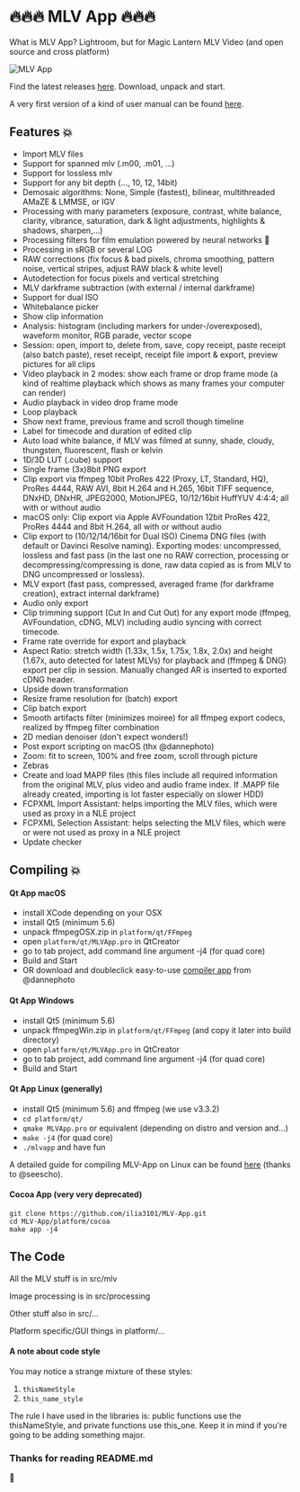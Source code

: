# :fire::fire::fire: MLV App :fire::fire::fire:
What is MLV App? Lightroom, but for Magic Lantern MLV Video (and open source and cross platform)

![MLV App](https://user-images.githubusercontent.com/30245296/46308556-42329400-c5ba-11e8-8101-1feef23ee706.png)

Find the latest releases [here](https://ilia3101.github.io/MLV-App/). Download, unpack and start.

A very first version of a kind of user manual can be found [here](https://github.com/ilia3101/MLV-App/wiki).

## Features :collision:
- Import MLV files
- Support for spanned mlv (.m00, .m01, ...)
- Support for lossless mlv
- Support for any bit depth (…, 10, 12, 14bit)
- Demosaic algorithms: None, Simple (fastest), bilinear, multithreaded AMaZE & LMMSE, or IGV
- Processing with many parameters (exposure, contrast, white balance, clarity, vibrance, saturation, dark & light adjustments, highlights & shadows, sharpen,…)
- Processing filters for film emulation powered by neural networks :ghost:
- Processing in sRGB or several LOG
- RAW corrections (fix focus & bad pixels, chroma smoothing, pattern noise, vertical stripes, adjust RAW black & white level)
- Autodetection for focus pixels and vertical stretching
- MLV darkframe subtraction (with external / internal darkframe)
- Support for dual ISO
- Whitebalance picker
- Show clip information
- Analysis: histogram (including markers for under-/overexposed), waveform monitor, RGB parade, vector scope
- Session: open, import to, delete from, save, copy receipt, paste receipt (also batch paste), reset receipt, receipt file import & export, preview pictures for all clips
- Video playback in 2 modes: show each frame or drop frame mode (a kind of realtime playback which shows as many frames your computer can render)
- Audio playback in video drop frame mode
- Loop playback
- Show next frame, previous frame and scroll though timeline
- Label for timecode and duration of edited clip
- Auto load white balance, if MLV was filmed at sunny, shade, cloudy, thungsten, fluorescent, flash or kelvin
- 1D/3D LUT (.cube) support
- Single frame (3x)8bit PNG export
- Clip export via ffmpeg 10bit ProRes 422 (Proxy, LT, Standard, HQ), ProRes 4444, RAW AVI, 8bit H.264 and H.265, 16bit TIFF sequence, DNxHD, DNxHR, JPEG2000, MotionJPEG, 10/12/16bit HuffYUV 4:4:4; all with or without audio
- macOS only: Clip export via Apple AVFoundation 12bit ProRes 422, ProRes 4444 and 8bit H.264, all with or without audio
- Clip export to (10/12/14/16bit for Dual ISO) Cinema DNG files (with default or Davinci Resolve naming). Exporting modes: uncompressed, lossless and fast pass (in the last one no RAW correction, processing or decompressing/compressing is done, raw data copied as is from MLV to DNG uncompressed or lossless).
- MLV export (fast pass, compressed, averaged frame (for darkframe creation), extract internal darkframe)
- Audio only export
- Clip trimming support (Cut In and Cut Out) for any export mode (ffmpeg, AVFoundation, cDNG, MLV) including audio syncing with correct timecode.
- Frame rate override for export and playback
- Aspect Ratio: stretch width (1.33x, 1.5x, 1.75x, 1.8x, 2.0x) and height (1.67x, auto detected for latest MLVs) for playback and (ffmpeg & DNG) export per clip in session. Manually changed AR is inserted to exported cDNG header.
- Upside down transformation
- Resize frame resolution for (batch) export
- Clip batch export
- Smooth artifacts filter (minimizes moiree) for all ffmpeg export codecs, realized by ffmpeg filter combination
- 2D median denoiser (don't expect wonders!)
- Post export scripting on macOS (thx @dannephoto)
- Zoom: fit to screen, 100% and free zoom, scroll through picture
- Zebras
- Create and load MAPP files (this files include all required information from the original MLV, plus video and audio frame index. If .MAPP file already created, importing is lot faster especially on slower HDD)
- FCPXML Import Assistant: helps importing the MLV files, which were used as proxy in a NLE project
- FCPXML Selection Assistant: helps selecting the MLV files, which were or were not used as proxy in a NLE project
- Update checker

## Compiling :collision:
#### Qt App macOS
- install XCode depending on your OSX
- install Qt5 (minimum 5.6)
- unpack ffmpegOSX.zip in `platform/qt/FFmpeg`
- open `platform/qt/MLVApp.pro` in QtCreator
- go to tab project, add command line argument -j4 (for quad core) 
- Build and Start
- OR download and doubleclick easy-to-use [compiler app](https://bitbucket.org/Dannephoto/mlv_app_compiler/downloads/mlv_app_compiler.dmg) from @dannephoto

#### Qt App Windows
- install Qt5 (minimum 5.6)
- unpack ffmpegWin.zip in `platform/qt/FFmpeg` (and copy it later into build directory)
- open `platform/qt/MLVApp.pro` in QtCreator
- go to tab project, add command line argument -j4 (for quad core) 
- Build and Start

#### Qt App Linux (generally)
- install Qt5 (minimum 5.6) and ffmpeg (we use v3.3.2) 
- `cd platform/qt/`
- `qmake MLVApp.pro` or equivalent (depending on distro and version and...)
- `make -j4` (for quad core)
- `./mlvapp` and have fun

A detailed guide for compiling MLV-App on Linux can be found [here](https://sternenkarten.com/tutorial-englisch/) (thanks to @seescho).

#### Cocoa App (very very deprecated)
```
git clone https://github.com/ilia3101/MLV-App.git
cd MLV-App/platform/cocoa
make app -j4
```

## The Code
All the MLV stuff is in src/mlv

Image processing is in src/processing

Other stuff also in src/...

Platform specific/GUI things in platform/...

#### A note about code style
You may notice a strange mixture of these styles: 
1. `thisNameStyle`
2. `this_name_style`

The rule I have used in the libraries is: public functions use the thisNameStyle, and private functions use this_one.
Keep it in mind if you're going to be adding something major.

### Thanks for reading README.md

:frog:
